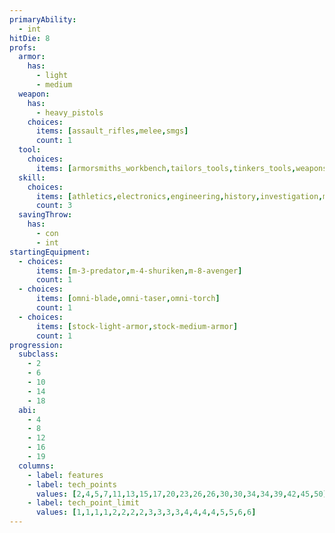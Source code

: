 ```yaml
---
primaryAbility:
  - int
hitDie: 8
profs:
  armor:
    has:
      - light
      - medium
  weapon:
    has:
      - heavy_pistols
    choices:
      items: [assault_rifles,melee,smgs]
      count: 1
  tool:
    choices:
      items: [armorsmiths_workbench,tailors_tools,tinkers_tools,weaponsmiths_workbench]
  skill:
    choices:
      items: [athletics,electronics,engineering,history,investigation,medicine,science,vehicle_handling]
      count: 3
  savingThrow:
    has:
      - con
      - int
startingEquipment:
  - choices:
      items: [m-3-predator,m-4-shuriken,m-8-avenger]
      count: 1
  - choices:
      items: [omni-blade,omni-taser,omni-torch]
      count: 1
  - choices:
      items: [stock-light-armor,stock-medium-armor]
      count: 1
progression:
  subclass:
    - 2
    - 6
    - 10
    - 14
    - 18
  abi:
    - 4
    - 8
    - 12
    - 16
    - 19
  columns:
    - label: features
    - label: tech_points
      values: [2,4,5,7,11,13,15,17,20,23,26,26,30,30,34,34,39,42,45,50]
    - label: tech_point_limit
      values: [1,1,1,1,2,2,2,2,3,3,3,3,4,4,4,4,5,5,6,6]
---
```

